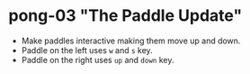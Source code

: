 # pong-03 "The Paddle Update"

 * Make paddles interactive making them move up and down.
 * Paddle on the left uses `w` and `s` key.
 * Paddle on the right uses `up` and `down` key.
